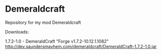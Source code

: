 Demeraldcraft
=============

Repository for my mod Demeraldcraft

Downloads:

1.7.2-1.0 - DemeraldCraft  "Forge v1.7.2-10.12.1.1082" http://dev.saundersmayhem.com/demeraldcraft/DemeraldCraft-1.7.2-1.0.jar
